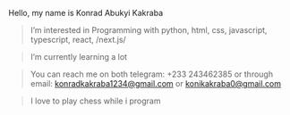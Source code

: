 Hello, my name is Konrad Abukyi Kakraba
> I’m interested in Programming with python, html, css, javascript, typescript, react, /next.js/

>I’m currently learning a lot

>You can reach me on both telegram: +233 243462385  or through email: konradkakraba1234@gmail.com or konikakraba0@gmail.com

> I love to play chess while i program

<!---
Board00/Board00 is a ✨ special ✨ repository because its `README.md` (this file) appears on your GitHub profile.
You can click the Preview link to take a look at your changes.
--->
